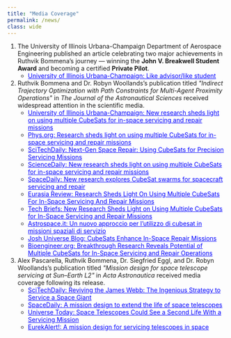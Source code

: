 ```yaml
---
title: "Media Coverage"
permalink: /news/
class: wide
---
```


<ol>
  <li>
    The University of Illinois Urbana-Champaign Department of Aerospace Engineering published an article celebrating two major achievements in Ruthvik Bommena’s journey — winning the <strong>John V. Breakwell Student Award</strong> and becoming a certified <strong>Private Pilot</strong>.
    <ul>
      <li><a href="https://aerospace.illinois.edu/news/74141" target="_blank" style="color:blue">University of Illinois Urbana-Champaign: Like advisor/like student</a></li>
    </ul>
  </li>

  <li>
    Ruthvik Bommena and Dr. Robyn Woollands’s publication titled <em>"Indirect Trajectory Optimization with Path Constraints for Multi-Agent Proximity Operations"</em> in <em>The Journal of the Astronautical Sciences</em> received widespread attention in the scientific media.
    <ul>
      <li><a href="https://aerospace.illinois.edu/news/73647" target="_blank" style="color:blue">University of Illinois Urbana-Champaign: New research sheds light on using multiple CubeSats for in-space servicing and repair missions</a></li>
      <li><a href="https://phys.org/news/2025-02-multiple-cubesats-space-missions.html" target="_blank" style="color:blue">Phys.org: Research sheds light on using multiple CubeSats for in-space servicing and repair missions</a></li>
      <li><a href="https://scitechdaily.com/next-gen-space-repair-using-cubesats-for-precision-servicing-missions/" target="_blank" style="color:blue">SciTechDaily: Next-Gen Space Repair: Using CubeSats for Precision Servicing Missions</a></li>
      <li><a href="https://www.sciencedaily.com/releases/2025/02/250214123711.htm" target="_blank" style="color:blue">ScienceDaily: New research sheds light on using multiple CubeSats for in-space servicing and repair missions</a></li>
      <li><a href="https://www.spacedaily.com/reports/New_research_explores_CubeSat_swarms_for_spacecraft_servicing_and_repair_999.html" target="_blank" style="color:blue">SpaceDaily: New research explores CubeSat swarms for spacecraft servicing and repair</a></li>
      <li><a href="https://www.eurasiareview.com/15022025-research-sheds-light-on-using-multiple-cubesats-for-in-space-servicing-and-repair-missions/" target="_blank" style="color:blue">Eurasia Review: Research Sheds Light On Using Multiple CubeSats For In-Space Servicing And Repair Missions</a></li>
      <li><a href="https://www.techbriefs.com/component/content/article/52834-new-research-sheds-light-on-using-multiple-cubesats-for-in-space-servicing-and-repair-missions" target="_blank" style="color:blue">Tech Briefs: New Research Sheds Light on Using Multiple CubeSats for In-Space Servicing and Repair Missions</a></li>
      <li><a href="https://www.astrospace.it/2025/02/17/un-nuovo-approccio-per-lutilizzo-di-cubesat-in-missioni-spaziali-di-servizio/" target="_blank" style="color:blue">Astrospace.it: Un nuovo approccio per l’utilizzo di cubesat in missioni spaziali di servizio</a></li>
      <li><a href="https://blog.joshuniverse.com/cubesats-enhance-in-space-repair-missions/" target="_blank" style="color:blue">Josh Universe Blog: CubeSats Enhance In-Space Repair Missions</a></li>
      <li><a href="https://bioengineer.org/breakthrough-research-reveals-potential-of-multiple-cubesats-for-in-space-servicing-and-repair-operations/" target="_blank" style="color:blue">Bioengineer.org: Breakthrough Research Reveals Potential of Multiple CubeSats for In-Space Servicing and Repair Operations</a></li>
    </ul>
  </li>

  <li>
    Alex Pascarella, Ruthvik Bommena, Dr. Siegfried Eggl, and Dr. Robyn Woollands’s publication titled <em>"Mission design for space telescope servicing at Sun–Earth L2"</em> in <em>Acta Astronautica</em> received media coverage following its release.
    <ul>
      <li><a href="https://scitechdaily.com/reviving-the-james-webb-the-ingenious-strategy-to-service-a-space-giant/" target="_blank" style="color:blue">SciTechDaily: Reviving the James Webb: The Ingenious Strategy to Service a Space Giant</a></li>
      <li><a href="https://www.spacedaily.com/reports/A_mission_design_to_extend_the_life_of_space_telescopes_999.html" target="_blank" style="color:blue">SpaceDaily: A mission design to extend the life of space telescopes</a></li>
      <li><a href="https://www.universetoday.com/articles/space-telescopes-could-see-a-second-life-with-a-servicing-mission" target="_blank" style="color:blue">Universe Today: Space Telescopes Could See a Second Life With a Servicing Mission</a></li>
      <li><a href="https://www.eurekalert.org/news-releases/1067052" target="_blank" style="color:blue">EurekAlert!: A mission design for servicing telescopes in space</a></li>
    </ul>
  </li>
</ol>
